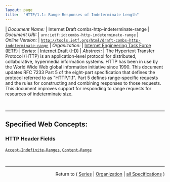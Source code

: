 ```yaml
---
layout: page
title:  "HTTP/1.1: Range Responses of Indeterminate Length"
---
```


| *Document Name:* | Internet Draft combs-http-indeterminate-range
| *Document URI:* | `urn:ietf:id:combs-http-indeterminate-range`
| *Online Version:* | [`http://tools.ietf.org/html/draft-combs-http-indeterminate-range`](http://tools.ietf.org/html/draft-combs-http-indeterminate-range)
| *Organization:* | [Internet Engineering Task Force (IETF)](..  "List of specification series by this organization")
| *Series:* | [Internet Draft (I-D)](.  "List of specifications in this series")
| *Abstract:* | The Hypertext Transfer Protocol (HTTP) is an application-level protocol for distributed, collaborative, hypermedia information systems. HTTP has been in use by the World Wide Web global information initiative since 1990. This document updates RFC 7233 Part 5 of the eight-part specification that defines the protocol referred to as "HTTP/1.1". Part 5 defines range-specific requests and the rules for constructing and combining responses to those requests. This document improves support for responding to range requests for resources of indeterminate size.

<br/>
<hr/>

## Specified Web Concepts:

### HTTP Header Fields

[`Accept-Indefinite-Ranges`](/concepts/http-header/Accept-Indefinite-Ranges "The Accept-Indefinite-Ranges request-header field allows the client to indicate its acceptance of indefinite-sized range requests for a resource."), [`Content-Range`](/concepts/http-header/Content-Range "The Content-Range entity-header is sent with a partial entity-body to specify where in the full entity-body the partial body should be applied.")



<br/>
<hr/>

<p style="text-align: right">Return to ( <a href="./">Series</a> | <a href="../">Organization</a> | <a href="../../">all Specifications</a> )</p>